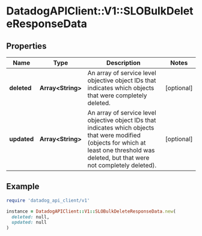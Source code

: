 # DatadogAPIClient::V1::SLOBulkDeleteResponseData

## Properties

| Name        | Type                    | Description                                                                                                                                                                                  | Notes      |
| ----------- | ----------------------- | -------------------------------------------------------------------------------------------------------------------------------------------------------------------------------------------- | ---------- |
| **deleted** | **Array&lt;String&gt;** | An array of service level objective object IDs that indicates which objects that were completely deleted.                                                                                    | [optional] |
| **updated** | **Array&lt;String&gt;** | An array of service level objective object IDs that indicates which objects that were modified (objects for which at least one threshold was deleted, but that were not completely deleted). | [optional] |

## Example

```ruby
require 'datadog_api_client/v1'

instance = DatadogAPIClient::V1::SLOBulkDeleteResponseData.new(
  deleted: null,
  updated: null
)
```
